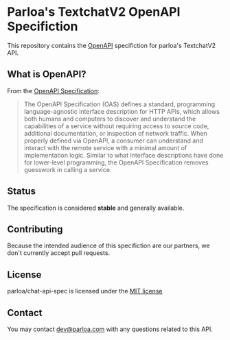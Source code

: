 # Parloa's TextchatV2 OpenAPI Specifiction

This repository contains the [OpenAPI](https://www.openapis.org/) specifiction for parloa's TextchatV2 API.

## What is OpenAPI?

From the [OpenAPI Specification](https://github.com/OAI/OpenAPI-Specification):

> The OpenAPI Specification (OAS) defines a standard, programming language-agnostic interface description for HTTP APIs, which allows both humans and computers to discover and understand the capabilities of a service without requiring access to source code, additional documentation, or inspection of network traffic. When properly defined via OpenAPI, a consumer can understand and interact with the remote service with a minimal amount of implementation logic. Similar to what interface descriptions have done for lower-level programming, the OpenAPI Specification removes guesswork in calling a service.

## Status

The specification is considered **stable** and generally available.

## Contributing

Because the intended audience of this specifiction are our partners, we don't currently accept pull requests.

## License

parloa/chat-api-spec is licensed under the [MIT license](LICENSE)

## Contact

You may contact [dev@parloa.com](mailto:dev@parloa.com) with any questions related to this API.
